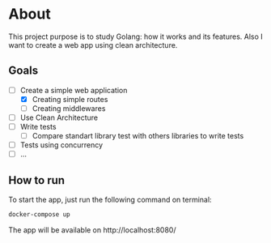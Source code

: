 # About
This project purpose is to study Golang: how it works and its features. Also I want to create a web app using clean architecture.

## Goals
- [ ] Create a simple web application
  - [x] Creating simple routes
  - [ ] Creating middlewares
- [ ] Use Clean Architecture
- [ ] Write tests
  - [ ] Compare standart library test with others libraries to write tests
- [ ] Tests using concurrency
- [ ] ...

## How to run
To start the app, just run the following command on terminal:
```sh
docker-compose up
```

The app will be available on http://localhost:8080/
